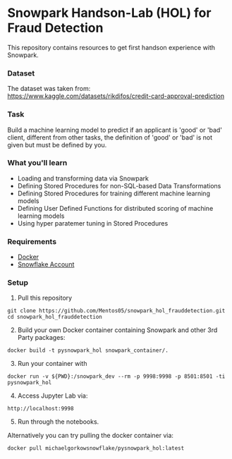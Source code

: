 # Snowpark Handson-Lab (HOL) for Fraud Detection
This repository contains resources to get first handson experience with Snowpark.

### Dataset
The dataset was taken from:<br>
https://www.kaggle.com/datasets/rikdifos/credit-card-approval-prediction

### Task
Build a machine learning model to predict if an applicant is 'good' or 'bad' client, different from other tasks, the definition of 'good' or 'bad' is not given but must be defined by you.

### What you'll learn
* Loading and transforming data via Snowpark
* Defining Stored Procedures for non-SQL-based Data Transformations
* Defining Stored Procedures for training different machine learning models
* Defining User Defined Functions for distributed scoring of machine learning models
* Using hyper paratemer tuning in Stored Procedures

### Requirements
* [Docker](https://www.docker.com/)
* [Snowflake Account](https://signup.snowflake.com/)

### Setup
1. Pull this repository<br>
```
git clone https://github.com/Mentos05/snowpark_hol_frauddetection.git
cd snowpark_hol_frauddetection
```
2. Build your own Docker container containing Snowpark and other 3rd Party packages:
```
docker build -t pysnowpark_hol snowpark_container/.
```
3. Run your container with 
```
docker run -v ${PWD}:/snowpark_dev --rm -p 9998:9998 -p 8501:8501 -ti pysnowpark_hol
```
4. Access Jupyter Lab via: 
```
http://localhost:9998
```
5. Run through the notebooks.<br>

Alternatively you can try pulling the docker container via:<br>
```
docker pull michaelgorkowsnowflake/pysnowpark_hol:latest
```
